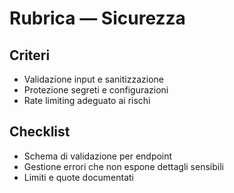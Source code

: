 # Rubrica — Sicurezza

## Criteri
- Validazione input e sanitizzazione
- Protezione segreti e configurazioni
- Rate limiting adeguato ai rischi

## Checklist
- Schema di validazione per endpoint
- Gestione errori che non espone dettagli sensibili
- Limiti e quote documentati

